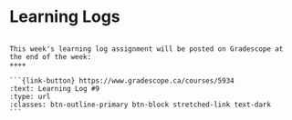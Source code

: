 # Learning Logs

````{panels}

This week's learning log assignment will be posted on Gradescope at the end of the week:
++++ 

```{link-button} https://www.gradescope.ca/courses/5934
:text: Learning Log #9
:type: url
:classes: btn-outline-primary btn-block stretched-link text-dark
```
````
